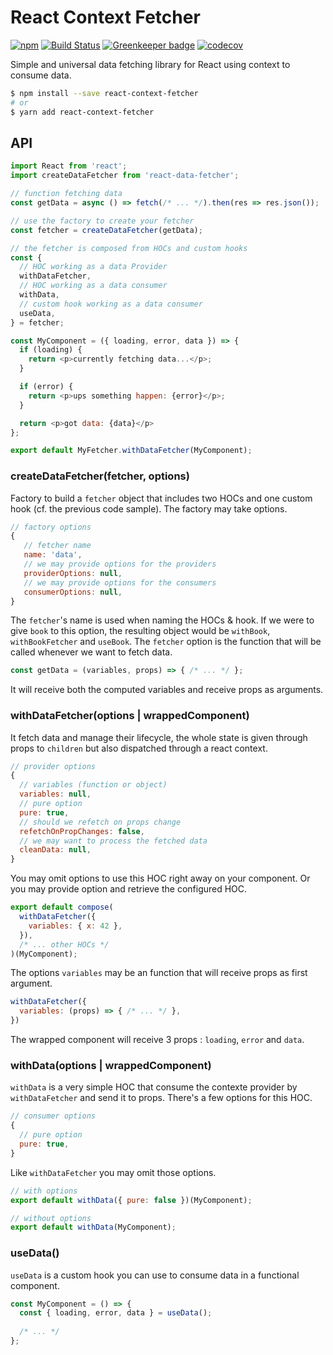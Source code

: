# React Context Fetcher

[![npm](https://img.shields.io/npm/v/react-context-fetcher.svg)](https://www.npmjs.com/package/react-context-fetcher)
[![Build Status](https://travis-ci.org/amille44420/react-fetcher.svg?branch=master)](https://travis-ci.org/amille44420/react-fetcher)
[![Greenkeeper badge](https://badges.greenkeeper.io/amille44420/react-fetcher.svg)](https://greenkeeper.io/)
[![codecov](https://codecov.io/gh/amille44420/react-fetcher/branch/master/graph/badge.svg)](https://codecov.io/gh/amille44420/react-fetcher)

Simple and universal data fetching library for React using context to consume data.

```bash
$ npm install --save react-context-fetcher
# or
$ yarn add react-context-fetcher
```

## API

```js
import React from 'react';
import createDataFetcher from 'react-data-fetcher';

// function fetching data
const getData = async () => fetch(/* ... */).then(res => res.json());

// use the factory to create your fetcher
const fetcher = createDataFetcher(getData);

// the fetcher is composed from HOCs and custom hooks
const {
  // HOC working as a data Provider
  withDataFetcher,
  // HOC working as a data consumer
  withData,
  // custom hook working as a data consumer
  useData,
} = fetcher;

const MyComponent = ({ loading, error, data }) => {
  if (loading) {
    return <p>currently fetching data...</p>;
  }

  if (error) {
    return <p>ups something happen: {error}</p>;
  }

  return <p>got data: {data}</p>
};

export default MyFetcher.withDataFetcher(MyComponent);
```

### createDataFetcher(fetcher, options)

Factory to build a `fetcher` object that includes two HOCs and one custom hook (cf. the previous code sample).
The factory may take options.

```js
// factory options
{
   // fetcher name
   name: 'data',
   // we may provide options for the providers
   providerOptions: null,
   // we may provide options for the consumers
   consumerOptions: null,
}
```

The `fetcher`'s name is used when naming the HOCs & hook. If we were to give `book` to this option, the resulting object would be `withBook`, `withBookFetcher` and `useBook`.
The `fetcher` option is the function that will be called whenever we want to fetch data. 

```js
const getData = (variables, props) => { /* ... */ };
```

It will receive both the computed variables and receive props as arguments.

### withDataFetcher(options | wrappedComponent)

It fetch data and manage their lifecycle, the whole state is given through props to `children` but also dispatched through a react context.

```js
// provider options
{
  // variables (function or object)
  variables: null,
  // pure option
  pure: true,
  // should we refetch on props change
  refetchOnPropChanges: false,
  // we may want to process the fetched data
  cleanData: null,
}
```

You may omit options to use this HOC right away on your component. Or you may provide option and retrieve the configured HOC.

```js
export default compose(
  withDataFetcher({
    variables: { x: 42 },
  }),
  /* ... other HOCs */
)(MyComponent);
```

The options `variables` may be an function that will receive props as first argument.

```js
withDataFetcher({
  variables: (props) => { /* ... */ },
})
```


The wrapped component  will receive 3 props : `loading`, `error` and `data`.

### withData(options | wrappedComponent)

`withData` is a very simple HOC that consume the contexte provider by `withDataFetcher` and send it to props. There's a few options for this HOC.

```js
// consumer options
{
  // pure option
  pure: true,
}
```

Like `withDataFetcher` you may omit those options.

```js
// with options
export default withData({ pure: false })(MyComponent);

// without options
export default withData(MyComponent);
```

### useData()

`useData` is a custom hook you can use to consume data in a functional component.

```js
const MyComponent = () => {
  const { loading, error, data } = useData();
  
  /* ... */
};
```
